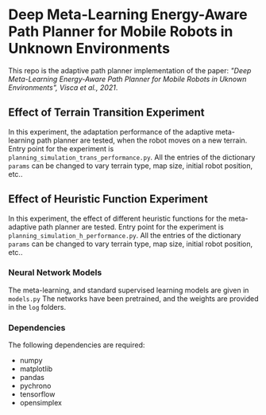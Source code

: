 # Deep Meta-Learning Energy-Aware Path Planner for Mobile Robots in Unknown Environments
This repo is the adaptive path planner implementation of the paper: *"Deep Meta-Learning Energy-Aware Path Planner for Mobile Robots in Uknown Environments", Visca et al., 2021*.

## Effect of Terrain Transition Experiment
In this experiment, the adaptation performance of the adaptive meta-learning path planner are tested, when the robot moves on a new terrain.
Entry point for the experiment is `planning_simulation_trans_performance.py`.
All the entries of the dictionary `params` can be changed to vary terrain type, map size, initial robot position, etc..

## Effect of Heuristic Function Experiment
In this experiment, the effect of different heuristic functions for the meta-adaptive path planner are tested.
Entry point for the experiment is `planning_simulation_h_performance.py`.
All the entries of the dictionary `params` can be changed to vary terrain type, map size, initial robot position, etc..


### Neural Network Models
The meta-learning, and standard supervised learning models are given in `models.py`
The networks have been pretrained, and the weights are provided in the `log` folders.

### Dependencies
The following dependencies are required:
- numpy
- matplotlib
- pandas
- pychrono
- tensorflow
- opensimplex


